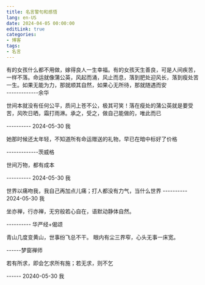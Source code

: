 ```yaml
---
title: 名言警句和感悟
lang: en-US
date: 2024-04-05 00:00:00
editLink: true
categories: 
- 博客
tags: 
- 名言
---
```


有的女孩什么都不用做，嫁得良人一生幸福。有的女孩天生善良，可是人间疾苦，一样不落。命运就像蒲公英，风起而涌，风止而息，落到肥处迎风长，落到瘦处苦一生。如果无能为力，那就顺其自然，如果心无所待，那就随遇而安      
-------------余华
                                                              
 世间本就没有任何公平，质问上苍不公，极其可笑！落在瘦处的蒲公英就是要受苦，风吹日晒，霜打雨淋。承之，受之，做自己能做的，唯此而已
 
---------- 2024-05-30 我
                                                              
                                                              
                                                              
  她那时候还太年轻，不知道所有命运赠送的礼物，早已在暗中标好了价格            
                                                              
  -------------茨威格
  
  
世间万物，都有成本

---------- 2024-05-30 我
                                                              
                                                              

世界以痛吻我，我自己再加点儿痛；打人都没有力气，当什么世界
---------- 2024-05-30 我



坐亦禅，行亦禅，无穷般若心自在，语默动静体自然。

---------- 华严经+偈颂

青山几度变黄山，世事纷飞总不干。 
眼内有尘三界窄，心头无事一床宽。

------梦窗禅师


若有所求，即会乞求所有施；若无求，则不乞

------ 20240-05-30 我
